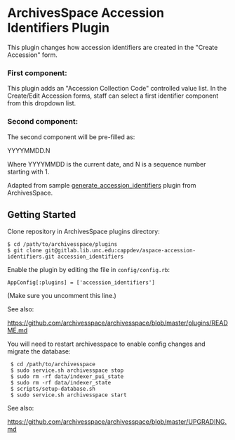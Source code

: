 ArchivesSpace Accession Identifiers Plugin
===============

This plugin changes how accession identifiers are created in the "Create Accession" form.

### First component: 
This plugin adds an "Accession Collection Code" controlled value list.
In the Create/Edit Accession forms, staff can select a first identifier component from this dropdown list.

### Second component:
The second component will be pre-filled as:

  YYYYMMDD.N

Where YYYYMMDD is the current date, and N is a sequence number starting with 1.

Adapted from sample [generate_accession_identifiers](https://github.com/archivesspace/archivesspace/tree/master/plugins/generate_accession_identifiers) plugin from ArchivesSpace.

## Getting Started

Clone repository in ArchivesSpace plugins directory:

    $ cd /path/to/archivesspace/plugins
    $ git clone git@gitlab.lib.unc.edu:cappdev/aspace-accession-identifiers.git accession_identifiers

Enable the plugin by editing the file in `config/config.rb`:

    AppConfig[:plugins] = ['accession_identifiers']

(Make sure you uncomment this line.)

See also:

  https://github.com/archivesspace/archivesspace/blob/master/plugins/README.md

You will need to restart archivesspace to enable config changes and migrate the database:

     $ cd /path/to/archivesspace
     $ sudo service.sh archivesspace stop
     $ sudo rm -rf data/indexer_pui_state
     $ sudo rm -rf data/indexer_state
     $ scripts/setup-database.sh
     $ sudo service.sh archivesspace start

See also:

  https://github.com/archivesspace/archivesspace/blob/master/UPGRADING.md

